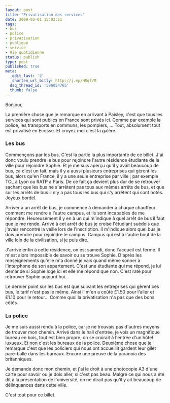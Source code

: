 ```yaml
---
layout: post
title: "Privatisation des services"
date: 2009-02-01 15:02:51
tags:
- bus
- police
- privatisation
- publique
- service
- Vie quotidienne
status: publish
type: post
published: true
meta:
  _edit_last: '2'
  _shorten_url_bitly: http://j.mp/HRqlVM
  dsq_thread_id: '596054765'
  thumb: false
---
```

Bonjour,

La première chose que je remarque en arrivant à Paisley, c'est que tous les services qui sont publics en France sont privés ici. Comme par exemple la police, les transports en communs, les pompiers, ... Tout, absolument tout est privatisé en Ecosse. Et croyez moi c'est la galère.

<!--break-->

### Les bus

Commençons par les bus. C'est la partie la plus importante de ce billet. J'ai donc voulu prendre le bus pour rejoindre l'autre résidence étudiante de la ville pour rejoindre Sophie. Et je me suis aperçu qu'il y avait beaucoup de bus, ça c'est un fait, mais il y a aussi plusieurs entreprises qui gèrent les bus, alors qu'en France, il y a une seule entreprise par ville ; par exemple TCL à Lyon ou RATP à Paris. De ce fait ça devient plus dur de se retrouver sachant que les bus ne s'arrêtent pas tous aux mêmes arrêts de bus, et que sur les arrêts de bus il n'y a pas tous les bus qui s'y arrêtent qui sont notés. Joyeux bordel.

Arriver à un arrêt de bus, je commence à demander à chaque chauffeur comment me rendre à l'autre campus, et ils sont incapables de me répondre. Heureusement il y en à un qui m'indique à quel arrêt de bus il faut que je me rende. Arrivé à cet arrêt de bus je croise l'étudiant suédois que j'avais rencontré la veille lors de l'inscription. Il m'indique alors quel bus je dois prendre pour rejoindre le campus. Campus qui est à l'autre bout de la ville loin de la civilisation, si je puis dire.

J'arrive enfin à cette résidence, on est samedi, donc l'accueil est fermé. Il m'est alors impossible de savoir ou se trouve Sophie. D'après les renseignements qu'elle m'a donné je vais quand même sonner à l'interphone de son appartement. C'est une étudiante qui me répond, je lui demande si Sophie loge ici et elle me répond que non. C'est raté pour retrouver Sophie aujourd'hui.

Le dernier point sur les bus est que suivant les entreprises qui gèrent ces bus, le tarif n'est pas le même. Ainsi il m'en a coûté £1.50 pour l'aller et £1.10 pour le retour... Comme quoi la privatisation n'a pas que des bons côtés.

### La police

Je me suis aussi rendu à la police, car je ne trouvais pas d'autres moyens de trouver mon chemin. Arrivé dans le hall d'entrée, je vois un magnifique bureau en bois, tout est bien propre, on se croirait à l'entrée d'un hôtel luxueux. Et non c'est les bureaux de la police. Deuxième chose que je remarque c'est que les policiers qui nous ont accueillit gardent leur gilet pare-balle dans les bureaux. Encore une preuve de la paranoïa des britanniques.

Je demande donc mon chemin, et j'ai le droit à une photocopie A3 d'une carte pour savoir ou je dois aller, si c'est pas beau. Malgré ce qui nous à été dit à la présentation de l'université, on ne dirait pas qu'il y ait beaucoup de délinquances dans cette ville.

C'est tout pour ce billet.
